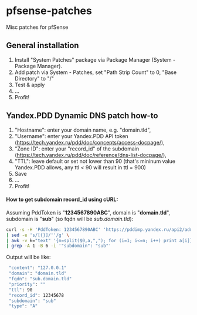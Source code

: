 # pfsense-patches

Misc patches for pfSense

## General installation
1) Install "System Patches" package via Package Manager (System - Package Manager).
2) Add patch via System - Patches, set "Path Strip Count" to 0, "Base Directory" to "/"
3) Test & apply
4) ...
5) Profit!

## Yandex.PDD Dynamic DNS patch how-to
1) "Hostname": enter your domain name, e.g. "domain.tld",
2) "Username": enter your Yandex.PDD API token (https://tech.yandex.ru/pdd/doc/concepts/access-docpage/),
3) "Zone ID": enter your "record_id" of the subdomain (https://tech.yandex.ru/pdd/doc/reference/dns-list-docpage/),
4) "TTL": leave default or set not lower than 90 (that's mininum value Yandex.PDD allows, any ttl < 90 will result in ttl = 900)
5) Save
6) ...
7) Profit!

#### How to get subdomain record_id using cURL:
Assuming PddToken is "**1234567890ABC**", domain is "**domain.tld**", subdomain is "**sub**" (so fqdn will be *sub.domain.tld*):

```bash
curl -s -H 'PddToken: 1234567890ABC' 'https://pddimp.yandex.ru/api2/admin/dns/list?domain=domain.tld' \
| sed -e 's/[{}]/''/g' \
| awk -v k="text" '{n=split($0,a,","); for (i=1; i<=n; i++) print a[i]}' \
| grep -A 1 -B 6 -i '"subdomain": "sub"'
```

Output will be like:
```bash
 "content": "127.0.0.1"
 "domain": "domain.tld"
 "fqdn": "sub.domain.tld"
 "priority": ""
 "ttl": 90
 "record_id": 12345678
 "subdomain": "sub"
 "type": "A"
```
